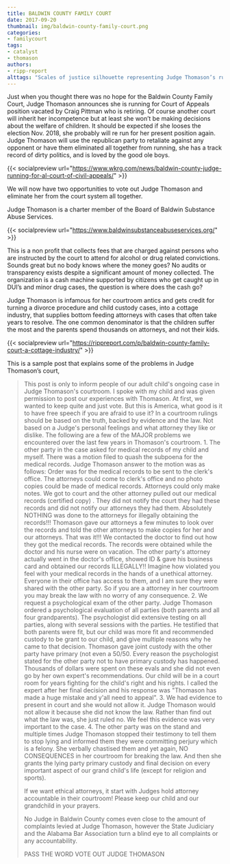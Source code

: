 ```yaml
---
title: BALDWIN COUNTY FAMILY COURT
date: 2017-09-20
thumbnail: img/baldwin-county-family-court.png
categories:
- familycourt
tags:
- catalyst
- thomason
authors:
- ripp-report
alttags: "Scales of justice silhouette representing Judge Thomason’s run for Court of Appeals amidst concerns about her performance"
---
```

Just when you thought there was no hope for the Baldwin County Family Court, Judge Thomason announces she is running for Court of Appeals position vacated by Craig Pittman who is retiring. Of course another court will inherit her incompetence but at least she won’t be making decisions about the welfare of children. It should be expected if she looses the election Nov. 2018, she probably will re run for her present position again. Judge Thomason will use the republican party to retaliate against any opponent or have them eliminated all together from running, she has a track record of dirty politics, and is loved by the good ole boys.

{{< socialpreview url="https://www.wkrg.com/news/baldwin-county-judge-running-for-al-court-of-civil-appeals/" >}}

We will now have two opportunities to vote out Judge Thomason and eliminate her from the court system all together.

Judge Thomason is a charter member of the Board of Baldwin Substance Abuse Services.

{{< socialpreview url="https://www.baldwinsubstanceabuseservices.org/" >}}

This is a non profit that collects fees that are charged against persons who are instructed by the court to attend for alcohol or drug related convictions. Sounds great but no body knows where the money goes? No audits or transparency exists despite a significant amount of money collected. The organization is a cash machine supported by citizens who get caught up in DUI’s and minor drug cases, the question is where does the cash go?

Judge Thomason is infamous for her courtroom antics and gets credit for turning a divorce procedure and child custody cases, into a cottage industry, that supplies bottom feeding attorneys with cases that often take years to resolve. The one common denominator is that the children suffer the most and the parents spend thousands on attorneys, and not their kids.

{{< socialpreview url="https://rippreport.com/p/baldwin-county-family-court-a-cottage-industry/" >}}

This is a sample post that explains some of the problems in Judge Thomason’s court,

> This post is only to inform people of our adult child's ongoing case in Judge Thomason's courtroom. I spoke with my child and was given permission to post our experiences with Thomason. At first, we wanted to keep quite and just vote. But this is America, what good is it to have free speech if you are afraid to use it? In a courtroom rulings should be based on the truth, backed by evidence and the law. Not based on a Judge's personal feelings and what attorney they like or dislike. The following are a few of the MAJOR problems we encountered over the last few years in Thomason's courtroom. 1. The other party in the case asked for medical records of my child and myself. There was a motion filed to quash the subpoena for the medical records. Judge Thomason answer to the motion was as follows: Order was for the medical records to be sent to the clerk's office. The attorneys could come to clerk's office and no photo copies could be made of medical records. Attorneys could only make notes. We got to court and the other attorney pulled out our medical records (certified copy) . They did not notify the court they had these records and did not notify our attorneys they had them. Absolutely NOTHING was done to the attorneys for illegally obtaining the records!!! Thomason gave our attorneys a few minutes to look over the records and told the other attorneys to make copies for her and our attorneys. That was it!!! We contacted the doctor to find out how they got the medical records. The records were obtained while the doctor and his nurse were on vacation. The other party's attorney actually went in the doctor's office, showed ID & gave his business card and obtained our records ILLEGALLY!! Imagine how violated you feel with your medical records in the hands of a unethical attorney. Everyone in their office has access to them, and I am sure they were shared with the other party. So if you are a attorney in her courtroom you may break the law with no worry of any consequence. 2. We request a psychological exam of the other party. Judge Thomason ordered a psychological evaluation of all parties (both parents and all four grandparents). The psychologist did extensive testing on all parties, along with several sessions with the parties. He testified that both parents were fit, but our child was more fit and recommended custody to be grant to our child, and give multiple reasons why he came to that decision. Thomason gave joint custody with the other party have primary (not even a 50/50. Every reason the psychologist stated for the other party not to have primary custody has happened. Thousands of dollars were spent on these evals and she did not even go by her own expert's recommendations. Our child will be in a court room for years fighting for the child's right and his rights. I called the expert after her final decision and his response was "Thomason has made a huge mistake and y'all need to appeal". 3. We had evidence to present in court and she would not allow it. Judge Thomason would not allow it because she did not know the law. Rather than find out what the law was, she just ruled no. We feel this evidence was very important to the case. 4. The other party was on the stand and multiple times Judge Thomason stopped their testimony to tell them to stop lying and informed them they were committing perjury which is a felony. She verbally chastised them and yet again, NO CONSEQUENCES in her courtroom for breaking the law. And then she grants the lying party primary custody and final decision on every important aspect of our grand child's life (except for religion and sports).
> 
> If we want ethical attorneys, it start with Judges hold attorney accountable in their courtroom! Please keep our child and our grandchild in your prayers.
> 
> No Judge in Baldwin County comes even close to the amount of complaints levied at Judge Thomason, however the State Judiciary and the Alabama Bar Association turn a blind eye to all complaints or any accountability.
> 
> PASS THE WORD VOTE OUT JUDGE THOMASON
